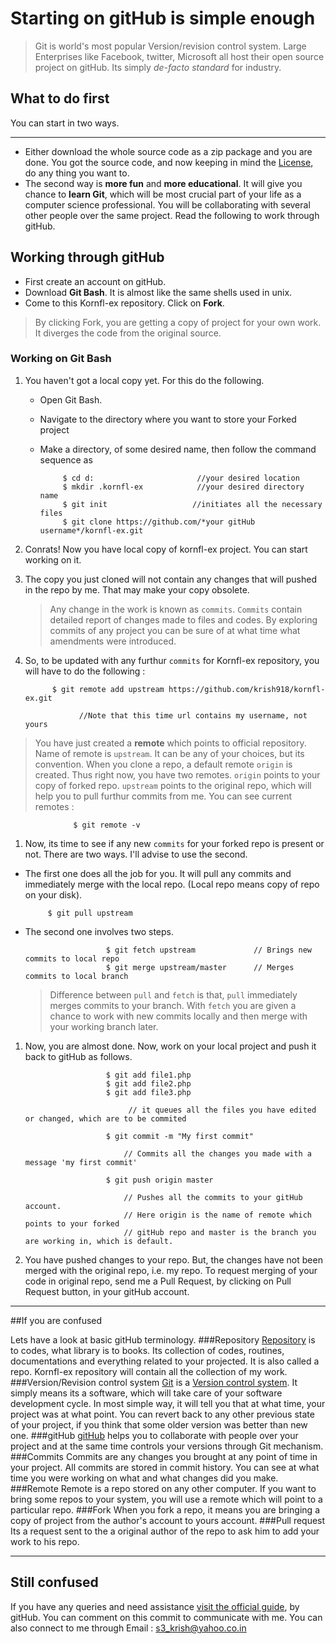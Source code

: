 # Starting on gitHub is simple enough 
> Git is world's most popular Version/revision control system. 
  Large Enterprises like Facebook, twitter, Microsoft all host their open source project on gitHub.
  Its simply *de-facto standard* for industry.
  
## What to do first 
You can start in two ways.
* * * *
 * Either download the whole source code as a zip package and you are done. You got the source code, and now keeping in mind the [License](http://www.apache.org/licenses/LICENSE-2.0), do any thing you want to.
 * The second way is **more fun** and **more educational**. It will give you chance to **learn Git**, which will be most crucial part of your life as a computer science professional. You will be collaborating with several other people over the same project. Read the following to work through gitHub.

## Working through gitHub

 + First create an account on gitHub.
 + Download **Git Bash**. It is almost like the same shells used in unix.
 + Come to this Kornfl-ex repository. Click on **Fork**.

  > By clicking Fork, you are getting a copy of project for your own work. It diverges the code from the           original source.

### Working on Git Bash

 1. You haven't got a local copy yet. For this do the following.
     - Open Git Bash.
     - Navigate to the directory where you want to store your Forked project		 
     - Make a directory, of some desired name, then follow the command sequence as

                $ cd d:                       //your desired location
                $ mkdir .kornfl-ex            //your desired directory name
                $ git init                   //initiates all the necessary files
                $ git clone https://github.com/*your gitHub username*/kornfl-ex.git


 1. Conrats! Now you have local copy of kornfl-ex project. You can start working on it.
 1. The copy you just cloned will not contain any changes that will pushed in the repo by me. That may make         your copy obsolete. 


    > Any change in the work is known as `commits`. `Commits` contain detailed report of changes made to 	    files and codes. By exploring commits of any project you can be sure of at what time what amendments 	    were introduced.


 1. So, to be updated with any furthur `commits` for Kornfl-ex repository, you will have to do the               following :

	          $ git remote add upstream https://github.com/krish918/kornfl-ex.git
		    
                    //Note that this time url contains my username, not yours
	               
     
	    
 > You have just created a **remote** which points to official repository. Name of remote is
  `upstream`. It can be any of your choices, but its convention. When you clone a repo, 
   a default remote `origin` is created. Thus right now, you have two remotes. `origin` points
   to your copy of forked repo. `upstream` points to the original repo, which will help you to
   pull furthur commits from me. You can see current remotes :

                  $ git remote -v


 1. Now, its time to see if any new `commits` for your forked repo is present or not. There are two ways.
 I'll advise to use the second.
  - The first one does all the job for you. It will pull any commits and immediately merge with the
       local repo. (Local repo means copy of repo on your disk).   

             $ git pull upstream
  - The second one involves two steps.


                          $ git fetch upstream             // Brings new commits to local repo
                          $ git merge upstream/master 	   // Merges commits to local branch


	  
    > Difference between `pull` and `fetch` is that, `pull` immediately merges commits to your 	            branch. With `fetch` you are given a chance to work with new commits locally and then merge 	            with your working branch later.

 1. Now, you are almost done. Now, work on your local project and push it back to gitHub as follows.

                          $ git add file1.php
                          $ git add file2.php
                          $ git add file3.php

                               // it queues all the files you have edited or changed, which are to be commited

                          $ git commit -m "My first commit"

                              // Commits all the changes you made with a message 'my first commit'

                          $ git push origin master

                              // Pushes all the commits to your gitHub account.
                              // Here origin is the name of remote which points to your forked
                              // gitHub repo and master is the branch you are working in, which is default.

	                    		
 1. You have pushed changes to your repo. But, the changes have not been merged with the original repo, 
       i.e. my repo. To request merging of your code in original repo, send me a Pull Request, by clicking
       on Pull Request button, in your gitHub account.

* * * * *

##If you are confused 

  Lets have a look at basic gitHub terminology.
###Repository 
  [Repository](http://en.wikipedia.org/wiki/Repository_\(version_control\)) is to codes, what library is to books. Its collection of codes, routines, documentations and everything related to your projected. It is also called a repo. Kornfl-ex repository will contain all the
collection of my work.
###Version/Revision control system
  [Git](http://en.wikipedia.org/wiki/Git_\(software\)) is a [Version control system](http://en.wikipedia.org/wiki/Revision_control). It simply means its a software, which will take care of your software
  development cycle. In most simple way, it will tell you that at what time, your project was at what point.
  You can revert back to any other previous state of your project, if you think that some older version was   better than new one.
###gitHub
  [gitHub](http://en.wikipedia.org/wiki/GitHub) helps you to collaborate with people over your project and at the same time controls your versions
  through Git mechanism.
###Commits
  Commits are any changes you brought at any point of time in your project. All commits are stored in commit
  history. You can see at what time you were working on what and what changes did you make.
###Remote
  Remote is a repo stored on any other computer. If you want to bring some repos to your system, you will use
  a remote which will point to a particular repo.
###Fork
  When you fork a repo, it means you are bringing a copy of project from the author's account to yours account.
###Pull request
  Its a request sent to the a original author of the repo to ask him to add your work to his repo.

- - - -

## Still confused
  If you have any queries and need assistance [visit the official guide](https://help.github.com/articles/set-up-git), by gitHub. You can comment on this commit to communicate with me.
  You can also connect to me through Email : s3_krish@yahoo.co.in 

				 	